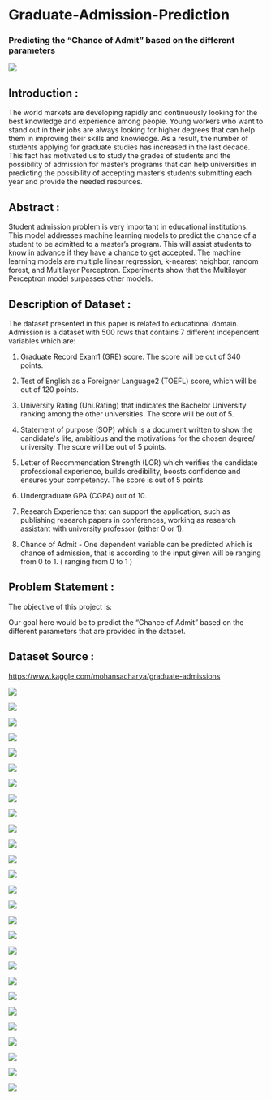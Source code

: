 # Graduate-Admission-Prediction
### Predicting the “Chance of Admit” based on the different parameters

![](https://github.com/ShivankUdayawal/Graduate-Admission-Prediction/blob/main/Data%20Visualization/01.jpg)

## Introduction :
The world markets are developing rapidly and continuously looking for the best knowledge and experience among people. Young workers who want to stand out in their jobs are always looking for higher degrees that can help them in improving their skills and knowledge. As a result, the number of students applying for graduate studies has increased in the last decade. This fact has motivated us to study the grades of students and the possibility of admission for master’s programs that can help universities in predicting the possibility of accepting master’s students submitting each year and provide the needed resources.

## Abstract :
Student admission problem is very important in educational institutions. This model addresses machine learning models to predict the chance of a student to be admitted to a master’s program. This will assist students to know in advance if they have a chance to get accepted. The machine learning models are multiple linear regression, k-nearest neighbor, random forest, and Multilayer Perceptron. Experiments show that the Multilayer Perceptron model surpasses other models.

## Description of Dataset :
The dataset presented in this paper is related to educational domain. Admission is a dataset with 500 rows that contains 7 different independent variables which are:

 1. Graduate Record Exam1 (GRE) score. The score will be out of 340 points.

 2. Test of English as a Foreigner Language2 (TOEFL) score, which will be out of 120 points.

 3. University Rating (Uni.Rating) that indicates the Bachelor University ranking among the other universities. 
   The score will be out of 5.

 4. Statement of purpose (SOP) which is a document written to show the candidate's life, ambitious and the motivations 
   for the chosen degree/ university. The score will be out of 5 points.

 5. Letter of Recommendation Strength (LOR) which verifies the candidate professional experience, builds 
   credibility, boosts confidence and ensures your competency. The score is out of 5 points

 6. Undergraduate GPA (CGPA) out of 10.

 7. Research Experience that can support the application, such as publishing research papers in conferences, 
   working as research assistant with university professor (either 0 or 1).

 8. Chance of Admit - One dependent variable can be predicted which is chance of admission, 
   that is according to the input given will be ranging from 0 to 1. ( ranging from 0 to 1 )

## Problem Statement :
The objective of this project is:

Our goal here would be to predict the “Chance of Admit” based on the different parameters that are provided in the dataset.

## Dataset Source :
https://www.kaggle.com/mohansacharya/graduate-admissions

![](https://github.com/ShivankUdayawal/Graduate-Admission-Prediction/blob/main/Data%20Visualization/02.jpg)


![](https://github.com/ShivankUdayawal/Graduate-Admission-Prediction/blob/main/Data%20Visualization/03.jpg)

![](https://github.com/ShivankUdayawal/Graduate-Admission-Prediction/blob/main/Data%20Visualization/04.jpg)

![](https://github.com/ShivankUdayawal/Graduate-Admission-Prediction/blob/main/Data%20Visualization/05.jpg)

![](https://github.com/ShivankUdayawal/Graduate-Admission-Prediction/blob/main/Data%20Visualization/06.jpg)

![](https://github.com/ShivankUdayawal/Graduate-Admission-Prediction/blob/main/Data%20Visualization/07.jpg)

![](https://github.com/ShivankUdayawal/Graduate-Admission-Prediction/blob/main/Data%20Visualization/08.jpg)

![](https://github.com/ShivankUdayawal/Graduate-Admission-Prediction/blob/main/Data%20Visualization/09.jpg)

![](https://github.com/ShivankUdayawal/Graduate-Admission-Prediction/blob/main/Data%20Visualization/10.jpg)

![](https://github.com/ShivankUdayawal/Graduate-Admission-Prediction/blob/main/Data%20Visualization/11.jpg)

![](https://github.com/ShivankUdayawal/Graduate-Admission-Prediction/blob/main/Data%20Visualization/12.jpg)

![](https://github.com/ShivankUdayawal/Graduate-Admission-Prediction/blob/main/Data%20Visualization/13.jpg)

![](https://github.com/ShivankUdayawal/Graduate-Admission-Prediction/blob/main/Data%20Visualization/14.jpg)

![](https://github.com/ShivankUdayawal/Graduate-Admission-Prediction/blob/main/Data%20Visualization/15.jpg)

![](https://github.com/ShivankUdayawal/Graduate-Admission-Prediction/blob/main/Data%20Visualization/16.jpg)

![](https://github.com/ShivankUdayawal/Graduate-Admission-Prediction/blob/main/Data%20Visualization/17.jpg)

![](https://github.com/ShivankUdayawal/Graduate-Admission-Prediction/blob/main/Data%20Visualization/18.jpg)

![](https://github.com/ShivankUdayawal/Graduate-Admission-Prediction/blob/main/Data%20Visualization/19.jpg)

![](https://github.com/ShivankUdayawal/Graduate-Admission-Prediction/blob/main/Data%20Visualization/20.jpg)

![](https://github.com/ShivankUdayawal/Graduate-Admission-Prediction/blob/main/Data%20Visualization/21.jpg)

![](https://github.com/ShivankUdayawal/Graduate-Admission-Prediction/blob/main/Data%20Visualization/22.jpg)

![](https://github.com/ShivankUdayawal/Graduate-Admission-Prediction/blob/main/Data%20Visualization/23.jpg)

![](https://github.com/ShivankUdayawal/Graduate-Admission-Prediction/blob/main/Data%20Visualization/24.jpg)

![](https://github.com/ShivankUdayawal/Graduate-Admission-Prediction/blob/main/Data%20Visualization/25.jpg)

![](https://github.com/ShivankUdayawal/Graduate-Admission-Prediction/blob/main/Data%20Visualization/26.jpg)

![](https://github.com/ShivankUdayawal/Graduate-Admission-Prediction/blob/main/Data%20Visualization/27.jpg)

![](https://github.com/ShivankUdayawal/Graduate-Admission-Prediction/blob/main/Data%20Visualization/28.jpg)
